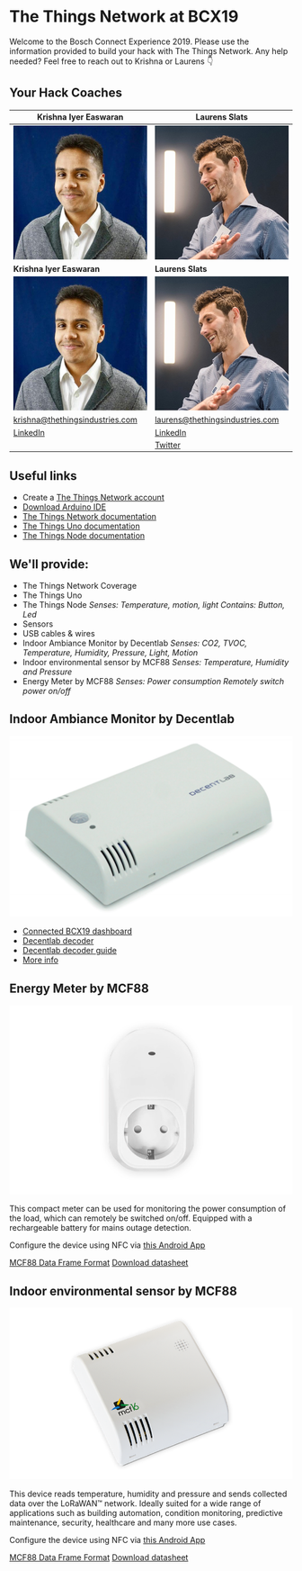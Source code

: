 # The Things Network at BCX19

Welcome to the Bosch Connect Experience 2019. Please use the information provided to build your hack with The Things Network. Any help needed? Feel free to reach out to Krishna or Laurens 👇

## Your Hack Coaches


|**Krishna Iyer Easwaran**|**Laurens Slats**|
|--- |--- |
|![Krishna](media/krishna.jpeg)|![Laurens](media/laurens.jpg)|
|**Krishna Iyer Easwaran**|**Laurens Slats**|
|![Krishna](media/krishna.jpeg)|![Laurens](media/laurens.jpg)|
|krishna@thethingsindustries.com |laurens@thethingsindustries.com|
[LinkedIn](https://www.linkedin.com/in/krishnaie/)|[LinkedIn](https://www.linkedin.com/in/laurensslats)|
||[Twitter](https://twitter.com/laurensslats)|


## Useful links

- Create a [The Things Network account](https://account.thethingsnetwork.org/register)
- [Download Arduino IDE](https://www.arduino.cc/en/Main/Software)
- [The Things Network documentation](https://www.thethingsnetwork.org/docs/)
 - [The Things Uno documentation](https://www.thethingsnetwork.org/docs/devices/uno/)
 - [The Things Node documentation](https://www.thethingsnetwork.org/docs/devices/uno/)


## We'll provide:

- The Things Network Coverage
- The Things Uno
- The Things Node
  *Senses: Temperature, motion, light*
  *Contains: Button, Led*
- Sensors
- USB cables & wires
- Indoor Ambiance Monitor by Decentlab
  *Senses: CO2, TVOC, Temperature, Humidity, Pressure, Light, Motion*
- Indoor environmental sensor by MCF88
  *Senses: Temperature, Humidity and Pressure*
- Energy Meter by MCF88
  *Senses: Power consumption*
  *Remotely switch power on/off*


## Indoor Ambiance Monitor by Decentlab
![Decentlab-sensor](media/Decentlab.png)

- [Connected BCX19 dashboard](https://exhibition.decentlab.com/dashboard/db/bosch-connected-world-2019?refresh=10s&orgId=2)
- [Decentlab decoder](https://github.com/decentlab/decentlab-decoders/blob/master/Indoor%20Ambiance%20Monitor/DL-IAM.js)
- [Decentlab decoder guide](https://github.com/decentlab/decentlab-decoders/blob/master/README.md)
- [More info](https://github.com/TheThingsNetwork/workshops/blob/master/The%20Things%20Network/media/Decentlab-PS-Indoor-Ambiance-Monitor.pdf)



## Energy Meter by MCF88
![MCF-energy-sensor](media/MCF-LW12PLG-bw.png)

This compact meter can be used for monitoring the power consumption of the load, which can remotely be switched on/off. Equipped with a rechargeable battery for mains outage detection.

Configure the device using NFC via [this Android App](https://play.google.com/store/apps/details?id=com.mcf88.loratool.client)

[MCF88 Data Frame Format](https://github.com/TheThingsNetwork/workshops/blob/master/The%20Things%20Network/media/MCF88%20Data%20Frame%20Format%201.20.pdf)
[Download datasheet](https://www.mcf16.com/wp-content/uploads/2018/11/mcf16-MCF-LW12PLG.pdf)


## Indoor environmental sensor by MCF88
![MCF-indoor-sensor](media/mcf16-MCF-LW12TER.png)

This device reads temperature, humidity and pressure and sends collected data over the LoRaWAN™ network. Ideally suited for a wide range of applications such as building automation, condition monitoring, predictive maintenance, security, healthcare and many more use cases.


Configure the device using NFC via [this Android App](https://play.google.com/store/apps/details?id=com.mcf88.loratool.client)

[MCF88 Data Frame Format](https://github.com/TheThingsNetwork/workshops/blob/master/The%20Things%20Network/media/MCF88%20Data%20Frame%20Format%201.20.pdf)
[Download datasheet](https://www.mcf16.com/wp-content/uploads/2018/02/mcf16-MCF-LW12TER.pdf)
